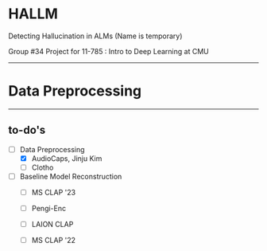# HALLM
Detecting Hallucination in ALMs (Name is temporary)

Group #34 Project for 11-785 : Intro to Deep Learning at CMU

--------

# Data Preprocessing

--------

## to-do's
- [ ] Data Preprocessing
  - [X] AudioCaps, Jinju Kim
  - [ ] Clotho
- [ ] Baseline Model Reconstruction
  - [ ] MS CLAP '23
  - [ ] Pengi-Enc
  - [ ] LAION CLAP
  - [ ] MS CLAP '22


